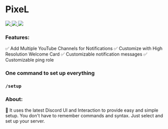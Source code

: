 
# PixeL

<a href="https://top.gg/bot/848304171814879273">
  <img src="https://top.gg/api/widget/servers/848304171814879273.svg?noavatar=true">
  <img src="https://top.gg/api/widget/upvotes/848304171814879273.svg?noavatar=true">
  <img src="https://top.gg/api/widget/owner/848304171814879273.svg?noavatar=true">
</a>


### **Features:**

 ✅ Add Multiple YouTube Channels for Notifications
 ✅ Customize with High Resolution Welcome Card
 ✅ Customizable notification messages
 ✅ Customizable ping role


### **One command to set up everything**

### **` /setup `** 
   

### **About:**
🤖 It uses the latest Discord UI and Interaction to provide easy and simple setup.
You don't have to remember commands and syntax. Just select and set up your server.
